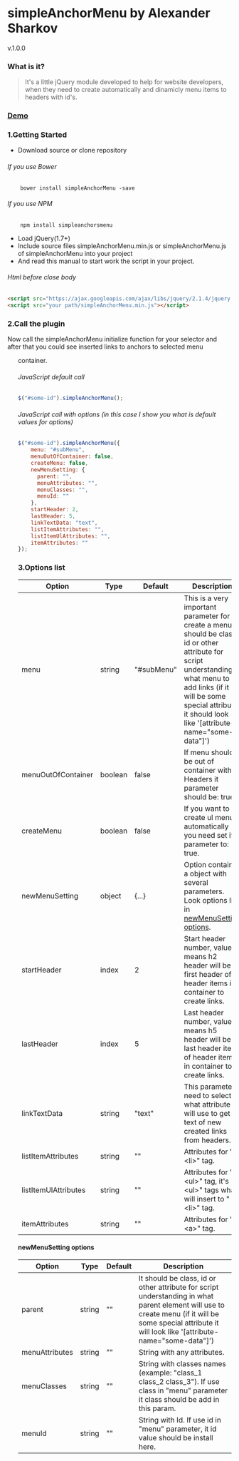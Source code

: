# simpleAnchorMenu by Alexander Sharkov
v.1.0.0

### What is it?
>It's a little jQuery module developed to help for website developers, when they need to create automatically and dinamicly menu items to headers with id's.

### [Demo](https://bladeaweb.github.io/simpleAnchorMenu/)

### 1.Getting Started
* Download source or clone repository

###### If you use Bower
```
    bower install simpleAnchorMenu -save
```
###### If you use NPM
```
    npm install simpleanchorsmenu
```
* Load jQuery(1.7+) 
* Include source files simpleAnchorMenu.min.js or simpleAnchorMenu.js 
of simpleAnchorMenu into your project
* And read this manual to start work the script in your project.

###### Html before close body
```html
<script src="https://ajax.googleapis.com/ajax/libs/jquery/2.1.4/jquery.min.js"></script>
<script src="your path/simpleAnchorMenu.min.js"></script>
```
### 2.Call the plugin
Now call the simpleAnchorMenu initialize function for your selector 
and after that you could see inserted links to anchors to selected menu <ul> container.

###### JavaScript default call
```javascript
$("#some-id").simpleAnchorMenu();
```
###### JavaScript call with options (in this case I show you what is default values for options)
```javascript
$("#some-id").simpleAnchorMenu({
    menu: "#subMenu",
    menuOutOfContainer: false,
    createMenu: false,
    newMenuSetting: {
      parent: "",
      menuAttributes: "",
      menuClasses: "",
      menuId: ""
    },
    startHeader: 2,
    lastHeader: 5,
    linkTextData: "text",
    listItemAttributes: "",
    listItemUlAttributes: "",
    itemAttributes: ""
});
```
### 3.Options list
Option | Type | Default | Description |
------ | ---- | ------- | ----------- |
menu | string | "#subMenu" | This is a very important parameter for create a menu. It should be class, id or other attribute for script understanding in what menu to add links (if it will be some special attribute it should look like '[attribute-name="some-data"]') |
menuOutOfContainer | boolean | false | If menu should be out of container with Headers it parameter should be: true. |
createMenu | boolean | false | If you want to create ul menu automatically you need set it parameter to: true. |
newMenuSetting | object | {...} | Option contains a object with several parameters. Look options list in [newMenuSetting options](#newMenuSetting). |
startHeader | index | 2 | Start header number, value 2 means h2 header will be first header of header items in container to create links. | 
lastHeader | index | 5 | Last header number, value 5 means h5 header will be last header item of header items in container to create links.| 
linkTextData | string | "text" | This parameter need to select what attribute will use to get text of new created links from headers. | 
listItemAttributes | string | "" | Attributes for "\<li\>" tag. | 
listItemUlAttributes | string | "" | Attributes for "\<ul\>" tag, it's "\<ul\>" tags what will insert to "\<li\>" tag. | 
itemAttributes | string | "" | Attributes for "\<a\>" tag. |


#### <a id="newMenuSetting"></a> newMenuSetting options
Option | Type | Default | Description |
------ | ---- | ------- | ----------- |
parent | string | "" | It should be class, id or other attribute for script understanding in what parent element will use to create menu (if it will be some special attribute it will look like '[attribute-name="some-data"]') |
menuAttributes | string | "" | String with any attributes. |
menuClasses | string | "" | String with classes names (example: "class_1 class_2 class_3"). If use class in  "menu" parameter it class should be add in this param. |
menuId | string | "" | String with Id. If use id in "menu" parameter, it id value should be install here. |
